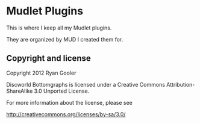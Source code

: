 Mudlet Plugins
==============

This is where I keep all my Mudlet plugins. 

They are organized by MUD I created them for.


Copyright and license
---------------------

Copyright 2012 Ryan Gooler

Discworld Bottomgraphs is licensed under a Creative Commons Attribution-ShareAlike 3.0 Unported License.

For more information about the license, please see 

http://creativecommons.org/licenses/by-sa/3.0/
